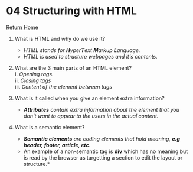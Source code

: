 # 04 Structuring with HTML

[Return Home](https://rachaelh25.github.io/reading-notes/)

1. What is HTML and why do we use it?
    - *HTML stands for **H**yper**T**ext **M**arkup **L**anguage.*
    - *HTML is used to structure webpages and it's contents.*  

2. What are the 3 main parts of an HTML element?  
    i. *Opening tags.*  
    ii. *Closing tags*  
    iii. *Content of the element between tags*  
3. What is it called when you give an element extra information?
    - ***Attributes** contain extra information about the element that you don't want to appear to the users in the actual content.*  
4. What is a semantic element?
    - ***Semantic elements** are coding elements that hold meaning, **e.g header, footer, article, etc**.*
    - An example of a non-semantic tag is **div** which has no meaning but is read by the browser as targetting a section to edit the layout or structure.*
